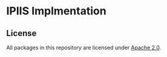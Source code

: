 # IPIIS Implmentation

## License

All packages in this repository are licensed under [Apache 2.0](LICENSE).
